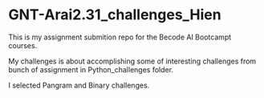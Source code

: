 # GNT-Arai2.31_challenges_Hien

This is my assignment submition repo for the Becode AI Bootcampt courses.

My challenges is about accomplishing some of interesting challenges from bunch of assignment in Python_challenges folder.

I selected Pangram and Binary challenges.
